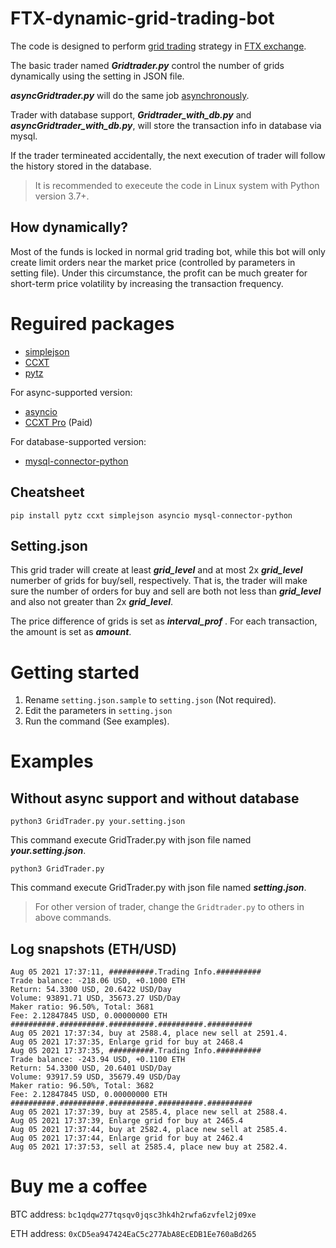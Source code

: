 # FTX-dynamic-grid-trading-bot

The code is designed to perform [grid trading](https://www.gridtradingcourse.com/articles/what-is-grid-trading.php) strategy in [FTX exchange](https://ftx.com/).

The basic trader named ***Gridtrader.py*** control the number of grids dynamically using the setting in JSON file.

***asyncGridtrader.py*** will do the same job [asynchronously](https://docs.python.org/3/library/asyncio.html).

Trader with database support, ***Gridtrader_with_db.py*** and ***asyncGridtrader_with_db.py***, will store the transaction info in database via mysql.

If the trader termineated accidentally, the next execution of trader will follow the history stored in the database. 

> It is recommended to execeute the code in Linux system with Python version 3.7+.

## How dynamically?

Most of the funds is locked in normal grid trading bot, while this bot will only create limit orders near the market price (controlled by parameters in setting file). Under this circumstance, the profit can be much greater for short-term price volatility by increasing the transaction frequency.

# Reguired packages

- [simplejson](https://pypi.org/project/simplejson/)
- [CCXT](https://github.com/ccxt/ccxt)
- [pytz](https://pypi.org/project/pytz/)

For async-supported version:

- [asyncio](https://pypi.org/project/asyncio/)
- [CCXT Pro](https://github.com/ccxt/ccxt/wiki/ccxt.pro) (Paid)

For database-supported version:

- [mysql-connector-python](https://pypi.org/project/mysql-connector-python/)

## Cheatsheet

`pip install pytz ccxt simplejson asyncio mysql-connector-python`

## Setting.json

This grid trader will create at least ***grid_level*** and at most 2x ***grid_level*** numerber of grids for buy/sell, respectively. That is, the trader will make sure the number of orders for buy and sell are both not less than ***grid_level*** and also not greater than 2x ***grid_level***.

The price difference of grids is set as ***interval_prof*** . For each transaction, the amount is set as ***amount***.

# Getting started

1. Rename `setting.json.sample` to `setting.json` (Not required).
2. Edit the parameters in `setting.json`
3. Run the command (See examples).

# Examples

## Without async support and without database

`python3 GridTrader.py your.setting.json`

This command execute GridTrader.py with json file named ***your.setting.json***.

`python3 GridTrader.py`

This command execute GridTrader.py with json file named ***setting.json***. 

> For other version of trader, change the `Gridtrader.py` to others in above commands.

## Log snapshots (ETH/USD)

```
Aug 05 2021 17:37:11, ##########.Trading Info.##########
Trade balance: -218.06 USD, +0.1000 ETH
Return: 54.3300 USD, 20.6422 USD/Day
Volume: 93891.71 USD, 35673.27 USD/Day
Maker ratio: 96.50%, Total: 3681
Fee: 2.12847845 USD, 0.00000000 ETH
##########.##########.##########.##########.##########
Aug 05 2021 17:37:34, buy at 2588.4, place new sell at 2591.4.
Aug 05 2021 17:37:35, Enlarge grid for buy at 2468.4
Aug 05 2021 17:37:35, ##########.Trading Info.##########
Trade balance: -243.94 USD, +0.1100 ETH
Return: 54.3300 USD, 20.6401 USD/Day
Volume: 93917.59 USD, 35679.49 USD/Day
Maker ratio: 96.50%, Total: 3682
Fee: 2.12847845 USD, 0.00000000 ETH
##########.##########.##########.##########.##########
Aug 05 2021 17:37:39, buy at 2585.4, place new sell at 2588.4.
Aug 05 2021 17:37:39, Enlarge grid for buy at 2465.4
Aug 05 2021 17:37:44, buy at 2582.4, place new sell at 2585.4.
Aug 05 2021 17:37:44, Enlarge grid for buy at 2462.4
Aug 05 2021 17:37:53, sell at 2585.4, place new buy at 2582.4.
```

# Buy me a coffee

BTC address: `bc1qdqw277tqsqv0jqsc3hk4h2rwfa6zvfel2j09xe`

ETH address: `0xCD5ea947424EaC5c277AbA8EcEDB1Ee760aBd265`
